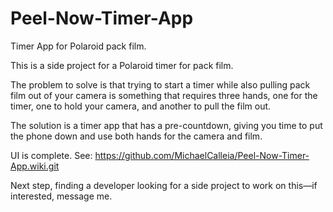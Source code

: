 Peel-Now-Timer-App
========

Timer App for Polaroid pack film.

This is a side project for a Polaroid timer for pack film.

The problem to solve is that trying to start a timer while also pulling pack film out of your camera is something that requires three hands, one for the timer, one to hold your camera, and another to pull the film out.

The solution is a timer app that has a pre-countdown, giving you time to put the phone down and use both hands for the camera and film.

UI is complete. See: https://github.com/MichaelCalleia/Peel-Now-Timer-App.wiki.git

Next step, finding a developer looking for a side project to work on this—if interested, message me.
